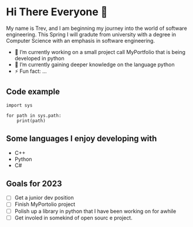 # Hi There Everyone 👋
My name is Trev, and I am beginning my journey into the world of software engineering. This Spring I will gradute from university with a degree in Computer Science with an emphasis in software engineering.

- 🔭 I’m currently working on a small project call MyPortfolio that is being developed in python
- 🌱 I’m currently gaining deeper knowledge on the language python
- ⚡ Fun fact: ...

## Code example
```
import sys

for path in sys.path:
    print(path)
```

## Some languages I enjoy developing with
- C++
- Python
- C#

## Goals for 2023
- [ ] Get a junior dev position
- [ ] Finish MyPortolio project
- [ ] Polish up a library in python that I have been working on for awhile
- [ ] Get involed in somekind of open sourc e project.
